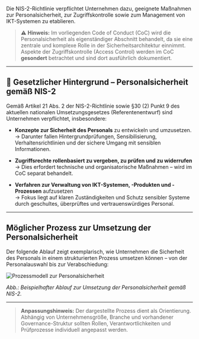 Die NIS-2-Richtlinie verpflichtet Unternehmen dazu, geeignete Maßnahmen zur Personalsicherheit, zur Zugriffskontrolle sowie zum Management von IKT-Systemen zu etablieren. 

> ⚠️ **Hinweis:** Im vorliegenden Code of Conduct (CoC) wird die Personalsicherheit als eigenständiger Abschnitt behandelt, da sie eine zentrale und komplexe Rolle in der Sicherheitsarchitektur einnimmt. Aspekte der Zugriffskontrolle (Access Control) werden im CoC **gesondert** betrachtet und sind dort ausführlich dokumentiert.

---

## 📘 Gesetzlicher Hintergrund – Personalsicherheit gemäß NIS-2

Gemäß Artikel 21 Abs. 2 der NIS-2-Richtlinie sowie §30 (2) Punkt 9 des aktuellen nationalen Umsetzungsgesetzes (Referentenentwurf) sind Unternehmen verpflichtet, insbesondere:

- **Konzepte zur Sicherheit des Personals** zu entwickeln und umzusetzen.  
  → Darunter fallen Hintergrundprüfungen, Sensibilisierung, Verhaltensrichtlinien und der sichere Umgang mit sensiblen Informationen.

- **Zugriffsrechte rollenbasiert zu vergeben, zu prüfen und zu widerrufen**  
  → Dies erfordert technische und organisatorische Maßnahmen – wird im CoC separat behandelt.

- **Verfahren zur Verwaltung von IKT-Systemen, -Produkten und -Prozessen** aufzusetzen  
  → Fokus liegt auf klaren Zuständigkeiten und Schutz sensibler Systeme durch geschultes, überprüftes und vertrauenswürdiges Personal.

---

## Möglicher Prozess zur Umsetzung der Personalsicherheit

Der folgende Ablauf zeigt exemplarisch, wie Unternehmen die Sicherheit des Personals in einem strukturierten Prozess umsetzen können – von der Personalauswahl bis zur Verabschiedung:

![Prozessmodell zur Personalsicherheit](media/Personalsicherheit.drawio.png)

*Abb.: Beispielhafter Ablauf zur Umsetzung der Personalsicherheit gemäß NIS-2.*

---

> **Anpassungshinweis:** Der dargestellte Prozess dient als Orientierung. Abhängig von Unternehmensgröße, Branche und vorhandener Governance-Struktur sollten Rollen, Verantwortlichkeiten und Prüfprozesse individuell angepasst werden.
